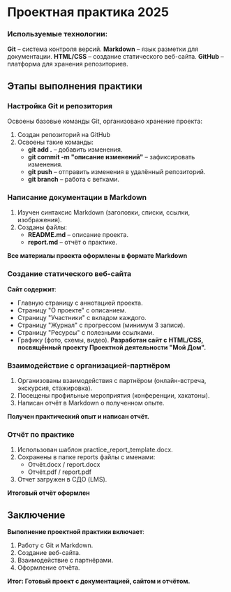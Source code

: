 # Проектная практика 2025 #

### Используемые технологии: ###
**Git** – система контроля версий.
**Markdown** – язык разметки для документации.
**HTML/CSS** – создание статического веб-сайта.
**GitHub** – платформа для хранения репозиториев.

## Этапы выполнения практики ##
### Настройка Git и репозитория ##
Освоены базовые команды Git, организовано хранение проекта:
1. Создан репозиторий на GitHub
2. Освоены такие команды:
   * **git add .** – добавить изменения.
   * **git commit -m "описание изменений"** – зафиксировать изменения.
   * **git push** – отправить изменения в удалённый репозиторий.
   * **git branch** – работа с ветками.

### Написание документации в Markdown ###

1. Изучен синтаксис Markdown (заголовки, списки, ссылки, изображения).
2. Созданы файлы:
   * **README.md** – описание проекта.
   * **report.md** – отчёт о практике.

**Все материалы проекта оформлены в формате Markdown**

### Создание статического веб-сайта ###


**Сайт содержит**:
* Главную страницу с аннотацией проекта.
* Страницу "О проекте" с описанием.
* Страницу "Участники" с вкладом каждого.
* Страницу "Журнал" с прогрессом (минимум 3 записи).
* Страницу "Ресурсы" с полезными ссылками.
* Графику (фото, схемы, видео).
**Разработан сайт с HTML/CSS, посвящённый проекту Проектной деятельности "Мой Дом".**

### Взаимодействие с организацией-партнёром ###

1. Организованы взаимодействия с партнёром (онлайн-встреча, экскурсия, стажировка).
2. Посещены профильные мероприятия (конференции, хакатоны).
3. Написан отчёт в Markdown о полученном опыте.

**Получен практический опыт и написан отчёт.**

### Отчёт по практике ###

1. Использован шаблон practice_report_template.docx.
2. Сохранены в папке reports файлы с именами:
   * Отчёт.docx / report.docx
   * Отчёт.pdf / report.pdf
3. Отчет загружен в СДО (LMS).

**Итоговый отчёт оформлен**
## Заключение ##
**Выполнение проектной практики включает**:
1. Работу с Git и Markdown.
2. Создание веб-сайта.
3. Взаимодействие с партнёрами.
4. Оформление отчёта.

**Итог: Готовый проект с документацией, сайтом и отчётом.**
